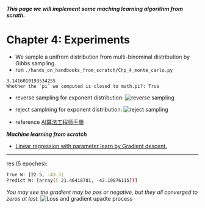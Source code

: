 ***This page we will implement some maching learning algorithm from scrath.***

# Chapter 4: Experiments
- We sample a unifrom distribution from multi-binominal distribution by Gibbs sampling.
- run `./hands_on_handbooks_from_scratch/Chp_4_monte_carlo.py`
```
3.1416019193534255
Whether the `pi` we computed is closed to math.pi?: True
```
- reverse sampling for exponent distribution:
![reverse sampling](https://github.com/fooSynaptic/Py_utils/blob/master/ML/srcs/images/chapter4_exp_distribution_by_inverse_sampling.png)
- reject samplning for exponent distribution:
![reject sampling](https://github.com/fooSynaptic/Py_utils/blob/master/ML/srcs/images/chapter4_exp_distribution_reject_sampling.png)


- reference [AI算法工程师手册](http://www.huaxiaozhuan.com/)


***Machine learning from scratch***
- [Linear regression with parameter learn by Gradient descent.](https://github.com/fooSynaptic/Py_utils/blob/master/ML/regression/linearRegression.py)
---
res (5 epoches):
```bash
True W: [22.5, -43.3]
Predict W: [array([ 21.46418781, -42.19876115])]
```
*You may see the gradient may be pos or negative, but they all converged to zeros at last.*
![Loss and gradient upadte process](https://github.com/fooSynaptic/Py_utils/blob/master/images/linearRegression_GradientDescent.png)

